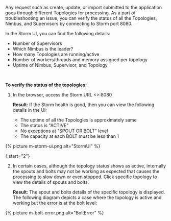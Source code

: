 Any request such as create, update, or import submitted to the application goes through different Topologies for processing. As a part of troubleshooting an issue, you can verify the status of all the Topologies, Nimbus, and Supervisors by connecting to Storm port 8080. 

In the Storm UI, you can find the following details:
* Number of Supervisors
* Which Nimbus is the leader?
* How many Topologies are running/active
* Number of workers/threads and memory assigned per topology
* Uptime of Nimbus, Supervisor, and Topology 
<br/>

**To verify the status of the topologies**:

1. In the browser, access the Storm URL <<ApplicationURL>>:8080

    **Result**: If the Storm health is good, then you can view the following details in the UI:
    * The uptime of all the Topologies is approximately same
    * The status is "ACTIVE"
    * No exceptions at "SPOUT OR BOLT" level
    * The capacity at each BOLT must be less than 1  

{% picture m-storm-ui.png alt="StormUI" %}

{:start="2"}

2. In certain cases, although the topology status shows as active, internally the spouts and bolts may not be working as expected that causes the processing to slow down or even stopped. Click specific topology to view the details of spouts and bolts. 

    **Result**: The spout and bolts details of the specific topology is displayed. The following diagram depicts a case where the topology is active and working but the error is at the bolt level:

{% picture m-bolt-error.png alt="BoltError" %}